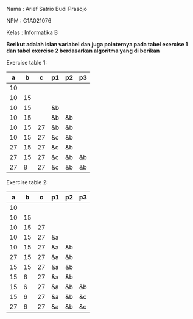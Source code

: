 Nama : Arief Satrio Budi Prasojo

NPM : G1A021076

Kelas : Informatika B


**Berikut adalah isian variabel dan juga pointernya pada tabel exercise 1 dan tabel exercise 2 berdasarkan algoritma yang di berikan**


Exercise table 1: 

| a   | b   | c   | p1  | p2  | p3  |
| --- | --- | --- | --- | --- | --- |
| 10  |     |     |     |     |     |
| 10  | 15  |     |     |     |     |
| 10  | 15  |     | &b  |     |     |
| 10  | 15  |     | &b  | &b  |     |
| 10  | 15  | 27  | &b  | &b  |     |
| 10  | 15  | 27  | &c  | &b  |     |
| 27  | 15  | 27  | &c  | &b  |     |
| 27  | 15  | 27  | &c  | &b  | &b  |
| 27  | 8   | 27  | &c  | &b  | &b  | 



Exercise table 2:

| a   | b   | c   | p1  | p2  | p3  |
| --- | --- | --- | --- | --- | --- |
| 10  |     |     |     |     |     |
| 10  | 15  |     |     |     |     |
| 10  | 15  | 27  |     |     |     |
| 10  | 15  | 27  | &a  |     |     |
| 10  | 15  | 27  | &a  | &b  |     |
| 27  | 15  | 27  | &a  | &b  |     |
| 15  | 15  | 27  | &a  | &b  |     |
| 15  | 6   | 27  | &a  | &b  |     |
| 15  | 6   | 27  | &a  | &b  |  &b |
| 15  | 6   | 27  | &a  | &b  |  &c |
| 27  | 6   | 27  | &a  | &b  |  &c | 
